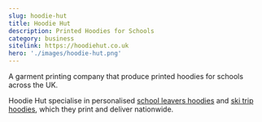 ```yaml
---
slug: hoodie-hut
title: Hoodie Hut
description: Printed Hoodies for Schools
category: business
sitelink: https://hoodiehut.co.uk
hero: './images/hoodie-hut.png'
---
```


<p>A garment printing company that produce printed hoodies for schools across the UK.</p>
<p>Hoodie Hut specialise in personalised <a href="https://www.hoodiehut.co.uk/leavers-hoodies/">school leavers hoodies</a> and <a href="https://www.hoodiehut.co.uk/ski-hoodies/">ski trip hoodies</a>, which they print and deliver nationwide.</p>
